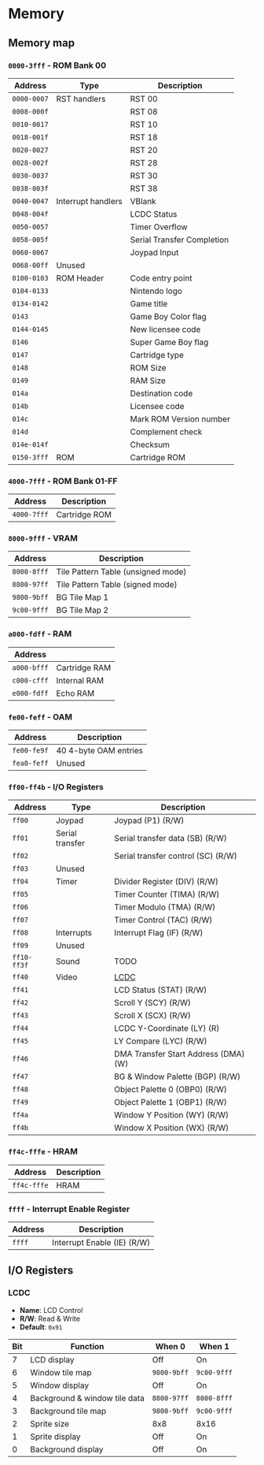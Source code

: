 # Memory

## Memory map

### `0000-3fff` - ROM Bank 00

| Address     | Type               | Description                |
|-------------|--------------------|----------------------------|
| `0000-0007` | RST handlers       | RST 00                     |
| `0008-000f` |                    | RST 08                     |
| `0010-0017` |                    | RST 10                     |
| `0018-001f` |                    | RST 18                     |
| `0020-0027` |                    | RST 20                     |
| `0028-002f` |                    | RST 28                     |
| `0030-0037` |                    | RST 30                     |
| `0038-003f` |                    | RST 38                     |
| `0040-0047` | Interrupt handlers | VBlank                     |
| `0048-004f` |                    | LCDC Status                |
| `0050-0057` |                    | Timer Overflow             |
| `0058-005f` |                    | Serial Transfer Completion |
| `0060-0067` |                    | Joypad Input               |
| `0068-00ff` | Unused             |                            |
| `0100-0103` | ROM Header         | Code entry point           |
| `0104-0133` |                    | Nintendo logo              |
| `0134-0142` |                    | Game title                 |
| `0143`      |                    | Game Boy Color flag        |
| `0144-0145` |                    | New licensee code          |
| `0146`      |                    | Super Game Boy flag        |
| `0147`      |                    | Cartridge type             |
| `0148`      |                    | ROM Size                   |
| `0149`      |                    | RAM Size                   |
| `014a`      |                    | Destination code           |
| `014b`      |                    | Licensee code              |
| `014c`      |                    | Mark ROM Version number    |
| `014d`      |                    | Complement check           |
| `014e-014f` |                    | Checksum                   |
| `0150-3fff` | ROM                | Cartridge ROM              |

### `4000-7fff` - ROM Bank 01-FF

| Address     | Description   |
|-------------|---------------|
| `4000-7fff` | Cartridge ROM |

### `8000-9fff` - VRAM

| Address     | Description                        |
|-------------|------------------------------------|
| `8000-8fff` | Tile Pattern Table (unsigned mode) |
| `8800-97ff` | Tile Pattern Table (signed mode)   |
| `9800-9bff` | BG Tile Map 1                      |
| `9c00-9fff` | BG Tile Map 2                      |

### `a000-fdff` - RAM

| Address     |               |
|-------------|---------------|
| `a000-bfff` | Cartridge RAM |
| `c000-cfff` | Internal RAM  |
| `e000-fdff` | Echo RAM      |

### `fe00-feff` - OAM

| Address     | Description           |
|-------------|-----------------------|
| `fe00-fe9f` | 40 4-byte OAM entries |
| `fea0-feff` | Unused                |

### `ff00-ff4b` - I/O Registers

| Address     | Type            | Description                          |
|-------------|-----------------|--------------------------------------|
| `ff00`      | Joypad          | Joypad (P1) (R/W)                    |
| `ff01`      | Serial transfer | Serial transfer data (SB) (R/W)      |
| `ff02`      |                 | Serial transfer control (SC) (R/W)   |
| `ff03`      | Unused          |                                      |
| `ff04`      | Timer           | Divider Register (DIV) (R/W)         |
| `ff05`      |                 | Timer Counter (TIMA) (R/W)           |
| `ff06`      |                 | Timer Modulo (TMA) (R/W)             |
| `ff07`      |                 | Timer Control (TAC) (R/W)            |
| `ff08`      | Interrupts      | Interrupt Flag (IF) (R/W)            |
| `ff09`      | Unused          |                                      |
| `ff10-ff3f` | Sound           | TODO                                 |
| `ff40`      | Video           | [LCDC](#lcdc)                        |
| `ff41`      |                 | LCD Status (STAT) (R/W)              |
| `ff42`      |                 | Scroll Y (SCY) (R/W)                 |
| `ff43`      |                 | Scroll X (SCX) (R/W)                 |
| `ff44`      |                 | LCDC Y-Coordinate (LY) (R)           |
| `ff45`      |                 | LY Compare (LYC) (R/W)               |
| `ff46`      |                 | DMA Transfer Start Address (DMA) (W) |
| `ff47`      |                 | BG & Window Palette (BGP) (R/W)      |
| `ff48`      |                 | Object Palette 0 (OBP0) (R/W)        |
| `ff49`      |                 | Object Palette 1 (OBP1) (R/W)        |
| `ff4a`      |                 | Window Y Position (WY) (R/W)         |
| `ff4b`      |                 | Window X Position (WX) (R/W)         |

### `ff4c-fffe` - HRAM

| Address     | Description |
|-------------|-------------|
| `ff4c-fffe` | HRAM        |

### `ffff` - Interrupt Enable Register

| Address | Description                 |
|---------|-----------------------------|
| `ffff`  | Interrupt Enable (IE) (R/W) |

## I/O Registers

### LCDC

* **Name**: LCD Control
* **R/W**: Read & Write
* **Default**: `0x91`

| Bit | Function                      | When 0      | When 1      |
|-----|-------------------------------|-------------|-------------|
| 7   | LCD display                   | Off         | On          |
| 6   | Window tile map               | `9800-9bff` | `9c00-9fff` |
| 5   | Window display                | Off         | On          |
| 4   | Background & window tile data | `8800-97ff` | `8000-8fff` |
| 3   | Background tile map           | `9800-9bff` | `9c00-9fff` |
| 2   | Sprite size                   | 8x8         | 8x16        |
| 1   | Sprite display                | Off         | On          |
| 0   | Background display            | Off         | On          |
